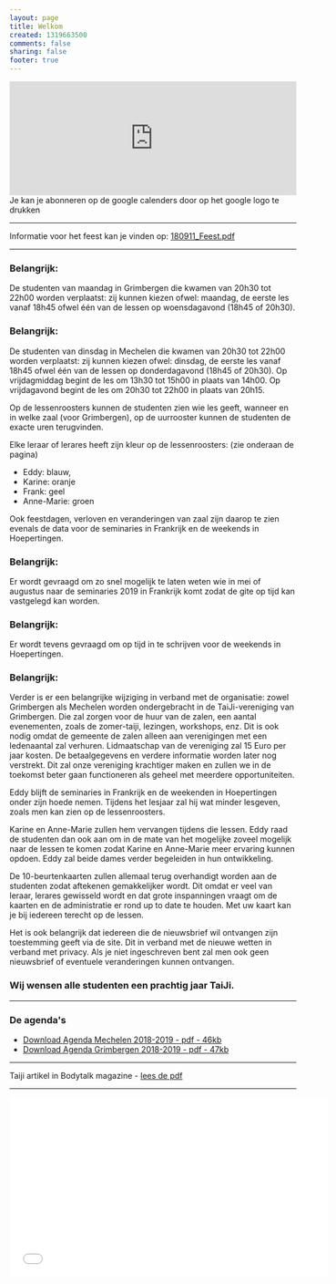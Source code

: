 ```yaml
---
layout: page
title: Welkom
created: 1319663500
comments: false
sharing: false  
footer: true
---
```


<iframe src="https://calendar.google.com/calendar/embed?showTitle=0&amp;showNav=0&amp;showDate=0&amp;showPrint=0&amp;showTabs=0&amp;showCalendars=0&amp;showTz=0&amp;mode=AGENDA&amp;height=200&amp;wkst=2&amp;hl=nl&amp;bgcolor=%23FFFFFF&amp;src=eddypresent.website%40gmail.com&amp;color=%232F6309&amp;src=bnt52stornmaupomm1p01afrt0%40group.calendar.google.com&amp;color=%23125A12&amp;src=sv4bkhqqsf8snmhcjmhj8hqma4%40group.calendar.google.com&amp;color=%235F6B02&amp;ctz=Europe%2FBrussels" style="border-width:0" width="100%" height="200" frameborder="0" scrolling="no"></iframe>
Je kan je abonneren op de google calenders door op het google logo te drukken

---
Informatie voor het feest kan je vinden op:
[180911_Feest.pdf](/flyers/180911_Feest.pdf)


---
### Belangrijk: 
De studenten van maandag in Grimbergen die kwamen van 20h30 tot 22h00 worden verplaatst: zij kunnen kiezen ofwel: maandag, de eerste les vanaf 18h45 ofwel één van de lessen op woensdagavond (18h45 of 20h30).  
### Belangrijk: 
De studenten van dinsdag in Mechelen die kwamen van 20h30 tot 22h00 worden verplaatst: zij kunnen kiezen ofwel: dinsdag, de eerste les vanaf 18h45 ofwel één van de lessen op donderdagavond (18h45 of 20h30). 
Op vrijdagmiddag begint de les om 13h30 tot 15h00 in plaats van 14h00. 
Op vrijdagavond begint de les om 20h30 tot 22h00 in plaats van 20h15. 

Op de lessenroosters kunnen de studenten zien wie les geeft, wanneer en in welke zaal (voor Grimbergen), op de uurrooster kunnen de studenten de exacte uren terugvinden. 

Elke leraar of lerares heeft zijn kleur op de lessenroosters: (zie onderaan de pagina)
- Eddy: blauw, 
- Karine: oranje 
- Frank: geel 
- Anne-Marie: groen

Ook feestdagen, verloven en veranderingen van zaal zijn daarop te zien evenals de data voor de seminaries in Frankrijk en de weekends in Hoepertingen. 

### Belangrijk: 
Er wordt gevraagd om zo snel mogelijk te laten weten wie in mei of augustus naar de seminaries 2019 in Frankrijk komt zodat de gite op tijd kan vastgelegd kan worden. 
### Belangrijk: 
Er wordt tevens gevraagd om op tijd in te schrijven voor de weekends in Hoepertingen. 
### Belangrijk: 
Verder is er een belangrijke wijziging in verband met de organisatie: zowel Grimbergen als Mechelen worden ondergebracht in de TaiJi-vereniging van Grimbergen. Die zal zorgen voor de huur van de zalen, een aantal evenementen, zoals de zomer-taiji, lezingen, workshops, enz. Dit is ook nodig omdat de gemeente de zalen alleen aan verenigingen met een ledenaantal zal verhuren. Lidmaatschap van de vereniging zal 15 Euro per jaar kosten. De betaalgegevens en verdere informatie worden later nog verstrekt. Dit zal onze vereniging krachtiger maken en zullen we in de toekomst beter gaan functioneren als geheel met meerdere opportuniteiten.  

Eddy blijft de seminaries in Frankrijk en de weekenden in Hoepertingen onder zijn hoede nemen. Tijdens het lesjaar zal hij wat minder lesgeven, zoals men kan zien op de lessenroosters. 

Karine en Anne-Marie zullen hem vervangen tijdens die lessen. Eddy raad de studenten dan ook aan om in de mate van het mogelijke zoveel mogelijk naar de lessen te komen zodat Karine en Anne-Marie meer ervaring kunnen opdoen. Eddy zal beide dames verder begeleiden in hun ontwikkeling. 

De 10-beurtenkaarten zullen allemaal terug overhandigt worden aan de studenten zodat aftekenen gemakkelijker wordt. Dit omdat er veel van leraar, lerares gewisseld wordt en dat grote inspanningen vraagt om de kaarten en de administratie er rond up to date te houden. Met uw kaart kan je bij iedereen terecht op de lessen. 

Het is ook belangrijk dat iedereen die de nieuwsbrief wil ontvangen zijn toestemming geeft via de site. Dit in verband met de nieuwe wetten in verband met privacy. Als je niet ingeschreven bent zal men ook geen nieuwsbrief of eventuele veranderingen kunnen ontvangen. 


### Wij wensen alle studenten een prachtig jaar TaiJi. 


---

### De agenda's

* [Download Agenda Mechelen 2018-2019 - pdf - 46kb](/flyers/Mechelen_2018-2019.pdf) 
* [Download Agenda Grimbergen 2018-2019 - pdf - 47kb](/flyers/Grimbergen_2018-2019.pdf) 

---
Taiji artikel in Bodytalk magazine - [lees de pdf](/flyers/TaiChi_voor_lichaam_en_geest_bodytalk.PDF)

---
<iframe width="560"  height="315" src="//www.youtube.com/embed/bjQ3ZA9TKTk?rel=0" frameborder="0" allowfullscreen></iframe>

